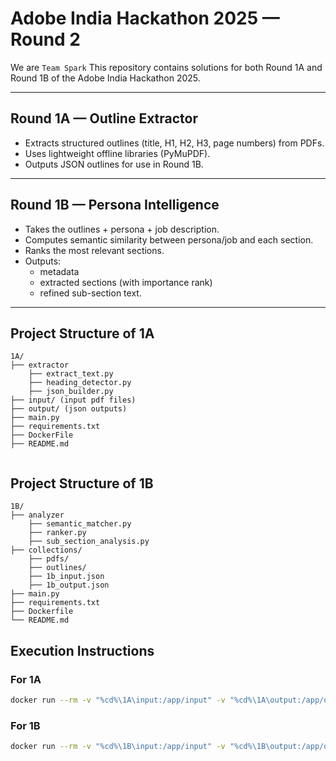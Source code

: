 # Adobe India Hackathon 2025 — Round 2

We are `Team Spark`
This repository contains solutions for both Round 1A and Round 1B of the Adobe India Hackathon 2025.

---

## Round 1A — Outline Extractor
- Extracts structured outlines (title, H1, H2, H3, page numbers) from PDFs.
- Uses lightweight offline libraries (PyMuPDF).
- Outputs JSON outlines for use in Round 1B.

---

## Round 1B — Persona Intelligence
- Takes the outlines + persona + job description.
- Computes semantic similarity between persona/job and each section.
- Ranks the most relevant sections.
- Outputs:
  - metadata
  - extracted sections (with importance rank)
  - refined sub-section text.

---

## Project Structure of 1A
```plaintext
1A/
├── extractor
    ├── extract_text.py
    ├── heading_detector.py
    ├── json_builder.py
├── input/ (input pdf files)
├── output/ (json outputs)
├── main.py
├── requirements.txt
├── DockerFile
├── README.md


```
## Project Structure of 1B
```plain text
1B/
├── analyzer
    ├── semantic_matcher.py
    ├── ranker.py
    ├── sub_section_analysis.py
├── collections/ 
    ├── pdfs/ 
    ├── outlines/
    ├── 1b_input.json
    ├── 1b_output.json
├── main.py
├── requirements.txt
├── Dockerfile
└── README.md
```

## Execution Instructions
### For 1A
```bash
docker run --rm -v "%cd%\1A\input:/app/input" -v "%cd%\1A\output:/app/output" --network none pdf-structure-extractor-1a
```

### For 1B
```bash
docker run --rm -v "%cd%\1B\input:/app/input" -v "%cd%\1B\output:/app/output" --network none pdf-structure-extractor-1b
```
